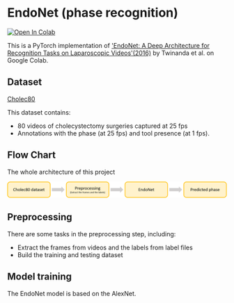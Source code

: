 # EndoNet (phase recognition)
[![Open In Colab](https://colab.research.google.com/assets/colab-badge.svg)](https://colab.research.google.com/drive/1VEYl0OOwb2EO8BY5MexFFuBkV8of19Iu)

This is a PyTorch implementation of ['EndoNet: A Deep Architecture for Recognition Tasks on Laparoscopic Videos'(2016)](https://arxiv.org/abs/1602.03012) by Twinanda et al. on Google Colab.

## Dataset
[Cholec80](http://camma.u-strasbg.fr/datasets) 

This dataset contains:
* 80 videos of cholecystectomy surgeries captured at 25 fps
* Annotations with the phase (at 25 fps) and tool presence (at 1 fps).

## Flow Chart
The whole architecture of this project

![flow chart](https://github.com/CF-Cao/EndoNet--phase-recognition/blob/main/images/Flow-chart.png?raw=true)

## Preprocessing
There are some tasks in the preprocessing step, including:
* Extract the frames from videos and the labels from label files
* Build the training and testing dataset

## Model training
The EndoNet model is based on the AlexNet.
